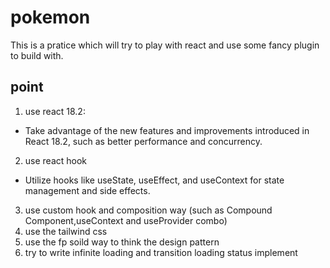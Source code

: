# pokemon

This is a pratice which will try to play with react and use some fancy plugin to build with.

## point
  1. use react 18.2:
   - Take advantage of the new features and improvements introduced in React 18.2, such as better performance and concurrency.
  2. use react hook
   - Utilize hooks like useState, useEffect, and useContext for state management and side effects.
  3. use custom hook and composition way (such as Compound Component,useContext and useProvider combo)
  4. use the tailwind css
  5. use the fp soild way to think the design pattern
  6. try to write infinite loading and transition loading status implement
